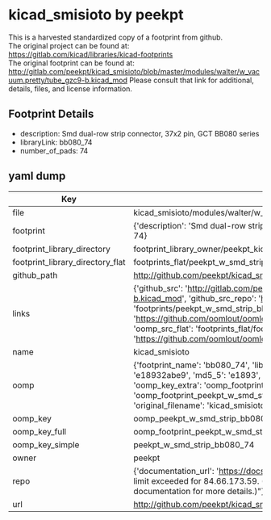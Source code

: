 # kicad_smisioto by peekpt  
This is a harvested standardized copy of a footprint from github.  
The original project can be found at:  
https://gitlab.com/kicad/libraries/kicad-footprints  
The original footprint can be found at:
http://gitlab.com/peekpt/kicad_smisioto/blob/master/modules/walter/w_vacuum.pretty/tube_gzc9-b.kicad_mod
Please consult that link for additional, details, files, and license information.  
## Footprint Details
* description: Smd dual-row strip connector, 37x2 pin, GCT BB080 series  
* libraryLink: bb080_74  
* number_of_pads: 74  
## yaml dump  
| Key | Value |  
| --- | --- |  
| file | kicad_smisioto/modules/walter/w_smd_strip.pretty/bb080_74.kicad_mod |  
| footprint | {'description': 'Smd dual-row strip connector, 37x2 pin, GCT BB080 series', 'libraryLink': 'bb080_74', 'number_of_pads': 74} |  
| footprint_library_directory | footprint_library_owner/peekpt_kicad_smisioto |  
| footprint_library_directory_flat | footprints_flat/peekpt_w_smd_strip_bb080_74/working |  
| github_path | http://github.com/peekpt/kicad_smisioto/blob/master/modules/walter/w_smd_strip.pretty/bb080_74.kicad_mod |  
| links | {'github_src': 'http://gitlab.com/peekpt/kicad_smisioto/blob/master/modules/walter/w_vacuum.pretty/tube_gzc9-b.kicad_mod', 'github_src_repo': 'https://gitlab.com/kicad/libraries/kicad-footprints', 'oomp_bot': 'footprints/peekpt_w_smd_strip_bb080_74/working', 'oomp_bot_github': 'https://github.com/oomlout/oomlout_oomp_footprint_bot/tree/main/footprints/peekpt_w_smd_strip_bb080_74/working', 'oomp_src_flat': 'footprints_flat/footprints_flat/peekpt_w_smd_strip_bb080_74/working', 'oomp_src_flat_github': 'https://github.com/oomlout/oomlout_oomp_footprint_src/tree/main/footprints_flat/peekpt_w_smd_strip_bb080_74/working'} |  
| name | kicad_smisioto |  
| oomp | {'footprint_name': 'bb080_74', 'library_name': 'w_smd_strip', 'md5': 'e18932abe961e946afd0a02c833b22b4', 'md5_10': 'e18932abe9', 'md5_5': 'e1893', 'md5_6': 'e18932', 'oomp_key': 'oomp_peekpt_w_smd_strip_bb080_74', 'oomp_key_extra': 'oomp_footprint_peekpt_w_smd_strip_bb080_74', 'oomp_key_full': 'oomp_footprint_peekpt_w_smd_strip_bb080_74_e18932', 'oomp_key_simple': 'peekpt_w_smd_strip_bb080_74', 'original_filename': 'kicad_smisioto/modules/walter/w_smd_strip.pretty/bb080_74.kicad_mod', 'owner_name': 'peekpt'} |  
| oomp_key | oomp_peekpt_w_smd_strip_bb080_74 |  
| oomp_key_full | oomp_footprint_peekpt_w_smd_strip_bb080_74 |  
| oomp_key_simple | peekpt_w_smd_strip_bb080_74 |  
| owner | peekpt |  
| repo | {'documentation_url': 'https://docs.github.com/rest/overview/resources-in-the-rest-api#rate-limiting', 'message': "API rate limit exceeded for 84.66.173.59. (But here's the good news: Authenticated requests get a higher rate limit. Check out the documentation for more details.)"} |  
| url | http://github.com/peekpt/kicad_smisioto |  

